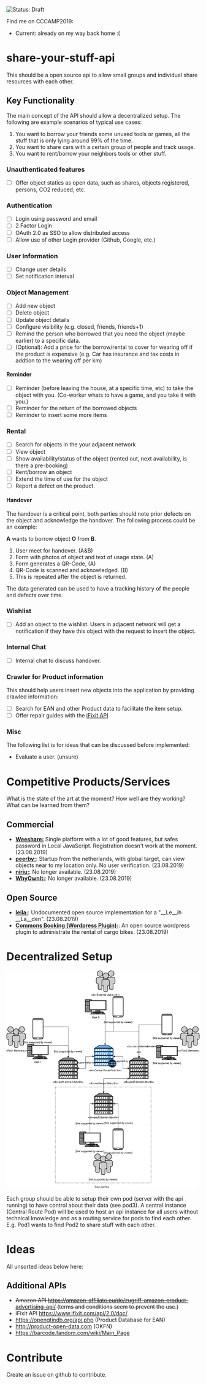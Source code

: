 ![Status: Draft](https://img.shields.io/badge/Status-DRAFT-blue)

Find me on CCCAMP2019: 
- Current: already on my way back home :(

# share-your-stuff-api
This should be a open source api to allow small groups and individual share resources with each other.

## Key Functionality
The main concept of the API should allow a decentralized setup. The following are example scenarios of typical use cases:
1. You want to borrow your friends some unused tools or games, all the stuff that is only lying around 99% of the time.
2. You want to share cars with a certain group of people and track usage.
3. You want to rent/borrow your neighbors tools or other stuff.

### Unauthenticated features
- [ ] Offer object statics as open data, such as shares, objects registered, persons, CO2 reduced, etc.

### Authentication
- [ ] Login using password and email
- [ ] 2 Factor Login
- [ ] OAuth 2.0 as SSO to allow distributed access
- [ ] Allow use of other Login provider (Github, Google, etc.)

### User Information
- [ ] Change user details
- [ ] Set notification interval

### Object Management
- [ ] Add new object
- [ ] Delete object
- [ ] Update object details
- [ ] Configure visibility (e.g. closed, friends, friends+1)
- [ ] Remind the person who borrowed that you need the object (maybe earlier) to a specific data.
- [ ] (Optional): Add a price for the borrow/rental to cover for wearing off if the product is expensive (e.g. Car has insurance and tax costs in addtion to the wearing off per km)

#### Reminder
- [ ] Reminder (before leaving the house, at a specific time, etc) to take the object with you. (Co-worker whats to have a game, and you take it with you.)
- [ ] Reminder for the return of the borrowed objects
- [ ] Reminder to insert some more items

### Rental
- [ ] Search for objects in the your adjacent network
- [ ] View object
- [ ] Show availability/status of the object (rented out, next availability, is there a pre-booking)
- [ ] Rent/borrow an object
- [ ] Extend the time of use for the object
- [ ] Report a defect on the product.

#### Handover
The handover is a critical point, both parties should note prior defects on the object and acknowledge the handover. The following process could be an example:

__A__ wants to borrow object __O__ from __B__.
1. User meet for handover. (A&B)
2. Form with photos of object and text of usage state. (A)
3. Form generates a QR-Code, (A)
4. QR-Code is scanned and acknowledged. (B)
5. This is repeated after the object is returned.

The data generated can be used to have a tracking history of the people and defects over time.

### Wishlist
- [ ] Add an object to the wishlist. Users in adjacent network will get a notification if they have this object with the request to insert the object.

### Internal Chat
- [ ] Internal chat to discuss handover.

### Crawler for Product information
This should help users insert new objects into the application by providing crawled information:
- [ ] Search for EAN and other Product data to facilitate the item setup.
- [ ] Offer repair guides with the [iFixit API](https://www.ifixit.com/api/2.0/doc/)

### Misc
The following list is for ideas that can be discussed before implemented:
- Evaluate a user. (unsure)


# Competitive Products/Services
What is the state of the art at the moment? How well are they working? What can be learned from them?

## Commercial

- [__Weeshare:__](https://weeshare.com/app) Single platform with a lot of good features, but safes password in Local JavaScript. Registration doesn't work at the moment. (23.08.2019)
- [__peerby:__](https://www.peerby.com/one): Startup from the netherlands, with global target, can view objects near to my location only. No user verification. (23.08.2019)
- [__niriu:__](#url_unavailable): No longer available. (23.08.2019)
- [__WhyOwnIt:__](#url_unavailable): No longer available. (23.08.2019)

## Open Source
- [__leila:__](https://github.com/achimbo/leila/tree/master/leila): Undocumented open source implementation for a "__Le__ih __La__den". (23.08.2019)
- [__Commons Booking (Wordpress Plugin):__](https://github.com/wielebenwir/commons-booking): An open source wordpress plugin to administrate the rental of cargo bikes. (23.08.2019)

# Decentralized Setup
![Decentralized Setup (made with draw.io)](img/Decentralized-Setup.svg)

Each group should be able to setup their own pod (server with the api running) to have control about their data (see pod3).
A central instance (Central Route Pod) will be used to host an api instance for all users without technical knowledge and as a routing service for pods to find each other. E.g. Pod1 wants to find Pod2 to share stuff with each other.

# Ideas
All unsorted ideas below here:

## Additional APIs
- <strike>Amazon API https://amazon-affiliate.eu/de/zugriff-amazon-product-advertising-api/ (terms and conditions seem to prevent the use.)</strike>
- iFixit API https://www.ifixit.com/api/2.0/doc/
- https://opengtindb.org/api.php (Product Database for EAN)
- http://product-open-data.com (OKFN)
- https://barcode.fandom.com/wiki/Main_Page

# Contribute
Create an issue on github to contribute.
